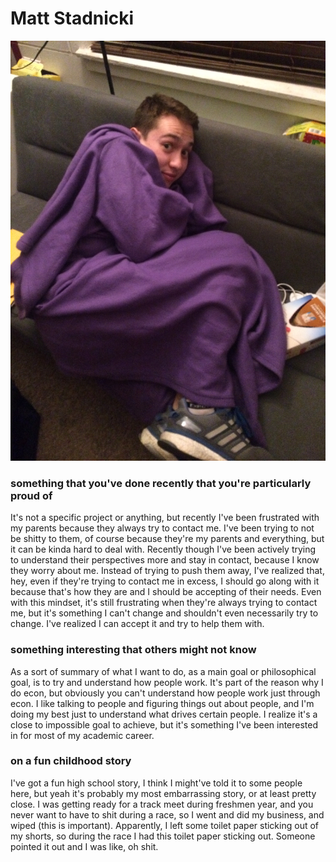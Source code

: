 # Matt Stadnicki

![stadnicki](/Images/IMG_3538.JPG)
  
### something that you've done recently that you're particularly proud of

It's not a specific project or anything, but recently I've been frustrated with my parents because they always try to contact me. I've been trying to not be shitty to them, of course because they're my parents and everything, but it can be kinda hard to deal with. Recently though I've been actively trying to understand their perspectives more and stay in contact, because I know they worry about me. Instead of trying to push them away, I've realized that, hey, even if they're trying to contact me in excess, I should go along with it because that's how they are and I should be accepting of their needs. Even with this mindset, it's still frustrating when they're always trying to contact me, but it's something I can't change and shouldn't even necessarily try to change. I've realized I can accept it and try to help them with. 


### something interesting that others might not know

As a sort of summary of what I want to do, as a main goal or philosophical goal, is to try and understand how people work. It's part of the reason why I do econ, but obviously you can't understand how people work just through econ. I like talking to people and figuring things out about people, and I'm doing my best just to understand what drives certain people. I realize it's a close to impossible goal to achieve, but it's something I've been interested in for most of my academic career.


### on a fun childhood story
I've got a fun high school story, I think I might've told it to some people here, but yeah it's probably my most embarrassing story, or at least pretty close. I was getting ready for a track meet during freshmen year, and you never want to have to shit during a race, so I went and did my business, and wiped (this is important). Apparently, I left some toilet paper sticking out of my shorts, so during the race I had this toilet paper sticking out. Someone pointed it out and I was like, oh shit.
